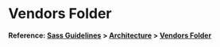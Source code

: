 # Vendors Folder

**Reference: [Sass Guidelines](http://sass-guidelin.es/) > [Architecture](http://sass-guidelin.es/#architecture) > [Vendors Folder](http://sass-guidelin.es/#vendors-folder)**

